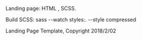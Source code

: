 Landing page: HTML , SCSS.

Build SCSS: sass --watch styles:. --style compressed

Landing Page Template, Copyright 2018/2/02